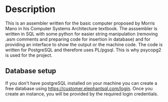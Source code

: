 # Description

This is an assembler written for the basic computer proposed by Morris Mano in his Computer Systems Architecture textbook. The asssembler is written in SQL with some python for easier string manipulation (removing .asm comments and preparing code for insertion in database) and for providing an interface to show the output or the machine code. The code is written for PostgreSQL and therefore uses PL/pgsql. This is why psycopg2 is used for the project. 

## Database setup

If you don't have postgreSQL installed on your machine you can create a free database using https://customer.elephantsql.com/login. Once you create an instance, you will be provided by the required login credentials. 
